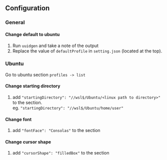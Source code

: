 ## Configuration
### General
#### Change default to ubuntu
1. Run `uuidgen` and take a note of the output
1. Replace the value of `defaultProfile` in `setting.json` (located at the top).

### Ubuntu
Go to ubuntu section `profiles -> list`

#### Change starting directory
1. add `"startingDirectory": "//wsl$/Ubuntu/<linux path to directory>"` to the
   section.  
   eg. `"startingDirectory": "//wsl$/Ubuntu/home/user"`

#### Change font
1. add `"fontFace": "Consolas"` to the section

#### Change cursor shape
1. add `"cursorShape": "filledBox"` to the section
